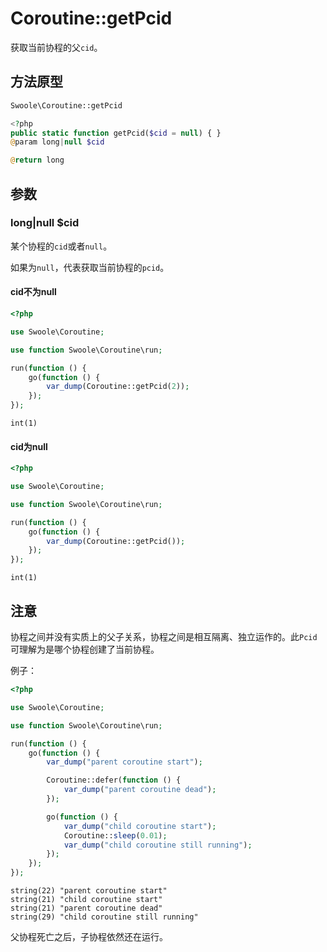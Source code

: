# Coroutine::getPcid

获取当前协程的父`cid`。

## 方法原型

```php
Swoole\Coroutine::getPcid

<?php
public static function getPcid($cid = null) { }
@param long|null $cid

@return long
```

## 参数

### long|null $cid

某个协程的`cid`或者`null`。

如果为`null`，代表获取当前协程的`pcid`。

#### cid不为null

```php
<?php

use Swoole\Coroutine;

use function Swoole\Coroutine\run;

run(function () {
    go(function () {
        var_dump(Coroutine::getPcid(2));
    });
});
```

```shell
int(1)
```

#### cid为null

```php
<?php

use Swoole\Coroutine;

use function Swoole\Coroutine\run;

run(function () {
    go(function () {
        var_dump(Coroutine::getPcid());
    });
});
```

```shell
int(1)
```

## 注意

协程之间并没有实质上的父子关系，协程之间是相互隔离、独立运作的。此`Pcid`可理解为是哪个协程创建了当前协程。

例子：

```php
<?php

use Swoole\Coroutine;

use function Swoole\Coroutine\run;

run(function () {
    go(function () {
        var_dump("parent coroutine start");

        Coroutine::defer(function () {
            var_dump("parent coroutine dead");
        });

        go(function () {
            var_dump("child coroutine start");
            Coroutine::sleep(0.01);
            var_dump("child coroutine still running");
        });
    });
});
```

```shell
string(22) "parent coroutine start"
string(21) "child coroutine start"
string(21) "parent coroutine dead"
string(29) "child coroutine still running"
```

父协程死亡之后，子协程依然还在运行。
